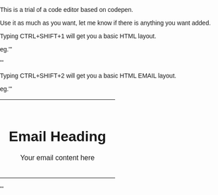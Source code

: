This is a trial of a code editor based on codepen.

Use it as much as you want, let me know if there is anything you want added.

Typing CTRL+SHIFT+1 will get you a basic HTML layout.

eg.'''
<!DOCTYPE html>
<html lang='en'>
<head>
    <meta charset='UTF-8'>
    <meta name='viewport' content='width=device-width, initial-scale=1.0'>
    <title>Document</title>
</head>
<body>
    
</body>
</html>'''

Typing CTRL+SHIFT+2 will get you a basic HTML EMAIL layout.

eg.'''
<!DOCTYPE html>
<html lang="en">
<head>
    <meta charset="UTF-8">
    <meta name="viewport" content="width=device-width, initial-scale=1.0">
    <title>Email Template</title>
</head>
<body style="margin: 0; padding: 0; font-family: Arial, sans-serif;">
    <table role="presentation" style="width: 100%; border-collapse: collapse;">
        <tr>
            <td style="padding: 20px; text-align: center;">
                <h1>Email Heading</h1>
                <p>Your email content here</p>
            </td>
        </tr>
    </table>
</body>
</html>'''